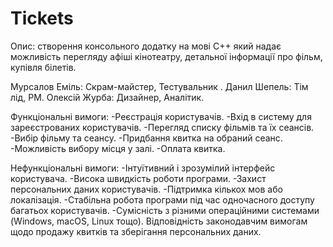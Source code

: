 # Tickets
Опис: створення консольного додатку на мові C++ який надає можливість перегляду афіші кінотеатру, детальної інформації про фільм, купівля білетів.

Мурсалов Еміль: Скрам-майстер, Тестувальник .
Данил Шепель: Тім лід, PM.
Олексій Журба: Дизайнер, Аналітик.

Функціональні вимоги:
-Реєстрація користувачів.
-Вхід в систему для зареєстрованих користувачів.
-Перегляд списку фільмів та їх сеансів.
-Вибір фільму та сеансу.
-Придбання квитка на обраний сеанс.
-Можливість вибору місця у залі.
-Оплата квитка.

Нефункціональні вимоги:
-Інтуїтивний і зрозумілий інтерфейс користувача.
-Висока швидкість роботи програми.
-Захист персональних даних користувачів.
-Підтримка кількох мов або локалізація.
-Стабільна робота програми під час одночасного доступу багатьох користувачів.
-Сумісність з різними операційними системами (Windows, macOS, Linux тощо).
Відповідність законодавчим вимогам щодо продажу квитків та зберігання персональних даних.
